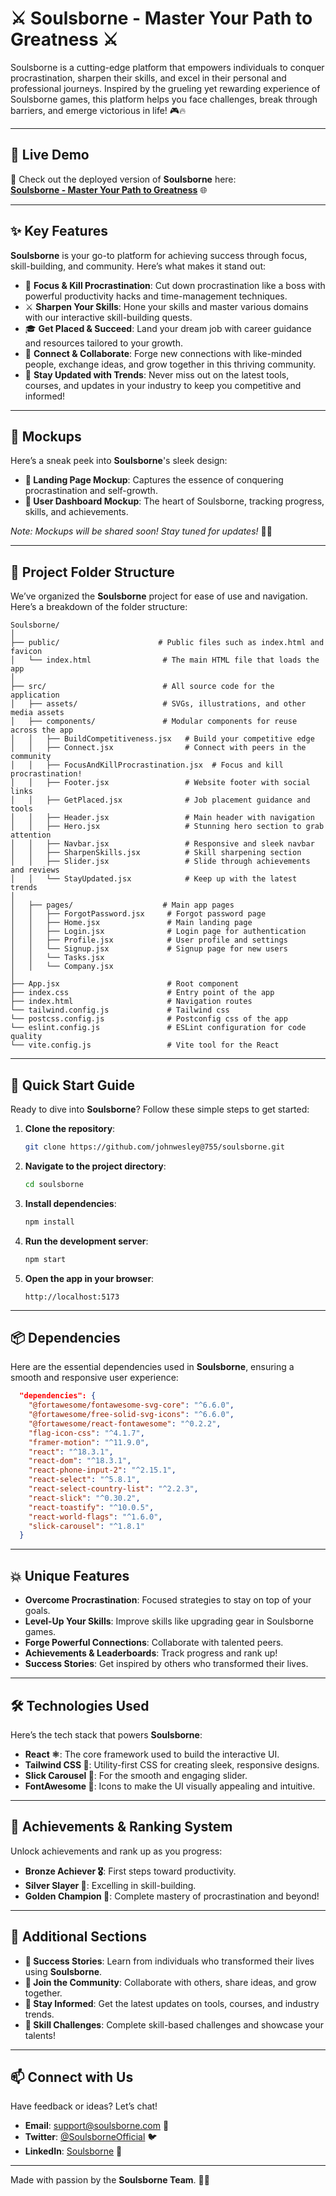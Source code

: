 # ⚔️ **Soulsborne - Master Your Path to Greatness** ⚔️  

Soulsborne is a cutting-edge platform that empowers individuals to conquer procrastination, sharpen their skills, and excel in their personal and professional journeys. Inspired by the grueling yet rewarding experience of Soulsborne games, this platform helps you face challenges, break through barriers, and emerge victorious in life! 🎮🔥

---

## 🚀 **Live Demo**  

🎉 Check out the deployed version of **Soulsborne** here:  
[**Soulsborne - Master Your Path to Greatness**](https://soulsborne-bba5f.web.app) 🌐

---

## ✨ **Key Features**  

**Soulsborne** is your go-to platform for achieving success through focus, skill-building, and community. Here’s what makes it stand out:

- 🎯 **Focus & Kill Procrastination**: Cut down procrastination like a boss with powerful productivity hacks and time-management techniques.  
- ⚔️ **Sharpen Your Skills**: Hone your skills and master various domains with our interactive skill-building quests.  
- 🎓 **Get Placed & Succeed**: Land your dream job with career guidance and resources tailored to your growth.  
- 💬 **Connect & Collaborate**: Forge new connections with like-minded people, exchange ideas, and grow together in this thriving community.  
- 🚀 **Stay Updated with Trends**: Never miss out on the latest tools, courses, and updates in your industry to keep you competitive and informed!  

---

## 🎨 **Mockups**  

Here’s a sneak peek into **Soulsborne**'s sleek design:  

- **🔮 Landing Page Mockup**: Captures the essence of conquering procrastination and self-growth.  
- **🎨 User Dashboard Mockup**: The heart of Soulsborne, tracking progress, skills, and achievements.

*Note: Mockups will be shared soon! Stay tuned for updates!* 🚀✨  

---

## 📂 **Project Folder Structure**  

We’ve organized the **Soulsborne** project for ease of use and navigation. Here’s a breakdown of the folder structure:

```
Soulsborne/
│
├── public/                      # Public files such as index.html and favicon
│   └── index.html                # The main HTML file that loads the app
│
├── src/                          # All source code for the application
│   ├── assets/                   # SVGs, illustrations, and other media assets
│   ├── components/               # Modular components for reuse across the app
│   │   ├── BuildCompetitiveness.jsx   # Build your competitive edge
│   │   ├── Connect.jsx                # Connect with peers in the community
│   │   ├── FocusAndKillProcrastination.jsx  # Focus and kill procrastination!
│   │   ├── Footer.jsx                 # Website footer with social links
│   │   ├── GetPlaced.jsx              # Job placement guidance and tools
│   │   ├── Header.jsx                 # Main header with navigation
│   │   ├── Hero.jsx                   # Stunning hero section to grab attention
│   │   ├── Navbar.jsx                 # Responsive and sleek navbar
│   │   ├── SharpenSkills.jsx          # Skill sharpening section
│   │   ├── Slider.jsx                 # Slide through achievements and reviews
│   │   └── StayUpdated.jsx            # Keep up with the latest trends
│
│   ├── pages/                    # Main app pages
│   │   ├── ForgotPassword.jsx     # Forgot password page
│   │   ├── Home.jsx               # Main landing page
│   │   ├── Login.jsx              # Login page for authentication
│   │   ├── Profile.jsx            # User profile and settings
│   │   └── Signup.jsx             # Signup page for new users
│   │   └── Tasks.jsx
│   │   └── Company.jsx 
│
├── App.jsx                        # Root component
├── index.css                      # Entry point of the app
├── index.html                     # Navigation routes
└── tailwind.config.js             # Tailwind css
└── postcss.config.js              # Postconfig css of the app
└── eslint.config.js               # ESLint configuration for code quality
└── vite.config.js                 # Vite tool for the React
```

---

## 🚀 **Quick Start Guide**  

Ready to dive into **Soulsborne**? Follow these simple steps to get started:

1. **Clone the repository**:
   ```bash
   git clone https://github.com/johnwesley@755/soulsborne.git
   ```
2. **Navigate to the project directory**:
   ```bash
   cd soulsborne
   ```
3. **Install dependencies**:
   ```bash
   npm install
   ```
4. **Run the development server**:
   ```bash
   npm start
   ```
5. **Open the app in your browser**:
   ```
   http://localhost:5173
   ```

---

## 📦 **Dependencies**  

Here are the essential dependencies used in **Soulsborne**, ensuring a smooth and responsive user experience:

```json
  "dependencies": {
    "@fortawesome/fontawesome-svg-core": "^6.6.0",
    "@fortawesome/free-solid-svg-icons": "^6.6.0",
    "@fortawesome/react-fontawesome": "^0.2.2",
    "flag-icon-css": "^4.1.7",
    "framer-motion": "^11.9.0",
    "react": "^18.3.1",
    "react-dom": "^18.3.1",
    "react-phone-input-2": "^2.15.1",
    "react-select": "^5.8.1",
    "react-select-country-list": "^2.2.3",
    "react-slick": "^0.30.2",
    "react-toastify": "^10.0.5",
    "react-world-flags": "^1.6.0",
    "slick-carousel": "^1.8.1"
  }
```

---

## 💥 **Unique Features**  

- **Overcome Procrastination**: Focused strategies to stay on top of your goals.  
- **Level-Up Your Skills**: Improve skills like upgrading gear in Soulsborne games.  
- **Forge Powerful Connections**: Collaborate with talented peers.  
- **Achievements & Leaderboards**: Track progress and rank up!  
- **Success Stories**: Get inspired by others who transformed their lives.

---

## 🛠️ **Technologies Used**  

Here’s the tech stack that powers **Soulsborne**:

- **React ⚛️**: The core framework used to build the interactive UI.  
- **Tailwind CSS 💅**: Utility-first CSS for creating sleek, responsive designs.  
- **Slick Carousel 🎡**: For the smooth and engaging slider.  
- **FontAwesome 🎨**: Icons to make the UI visually appealing and intuitive.

---

## 🏅 **Achievements & Ranking System**  

Unlock achievements and rank up as you progress:

- **Bronze Achiever 🎖️**: First steps toward productivity.  
- **Silver Slayer 🥈**: Excelling in skill-building.  
- **Golden Champion 🥇**: Complete mastery of procrastination and beyond!

---

## 📝 **Additional Sections**  

- **🌟 Success Stories**: Learn from individuals who transformed their lives using **Soulsborne**.  
- **🤝 Join the Community**: Collaborate with others, share ideas, and grow together.  
- **🔔 Stay Informed**: Get the latest updates on tools, courses, and industry trends.  
- **🎯 Skill Challenges**: Complete skill-based challenges and showcase your talents!

---

## 📫 **Connect with Us**  

Have feedback or ideas? Let’s chat!  

- **Email**: support@soulsborne.com 📧  
- **Twitter**: [@SoulsborneOfficial](https://twitter.com/soulsborneofficial) 🐦  
- **LinkedIn**: [Soulsborne](https://www.linkedin.com/company/soulsborne) 💼  

---

Made with passion by the **Soulsborne Team**. 🖤👾
